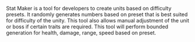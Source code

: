 Stat Maker is a tool for developers to create units based on difficulty presets. It randomly generates numbers based on preset that is best suited for difficulty of the unity. This tool also allows manual adjustment of the unit or boss if certain traits are required. This tool will perform bounded generation for health, damage, range, speed based on preset. 
